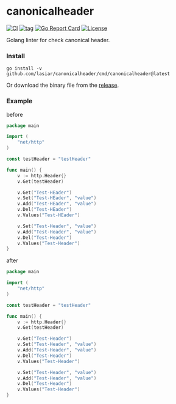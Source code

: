 # canonicalheader

[![CI](https://github.com/lasiar/canonicalheader/actions/workflows/test.yml/badge.svg)](https://github.com/lasiar/canonicalheader/actions/workflows/test.yml)
[![tag](https://img.shields.io/github/tag/lasiar/canonicalheader.svg)](https://github.com/lasiar/canonicalheader/releases)
[![Go Report Card](https://goreportcard.com/badge/github.com/lasiar/canonicalheader)](https://goreportcard.com/report/github.com/lasiar/canonicalheader)
[![License](https://img.shields.io/github/license/lasiar/canonicalheader)](./LICENCE)

Golang linter for check canonical header.

### Install

```shell
go install -v github.com/lasiar/canonicalheader/cmd/canonicalheader@latest 
```

Or download the binary file from the [release](https://github.com/lasiar/canonicalheader/releases/latest).


### Example

before

```go
package main

import (
	"net/http"
)

const testHeader = "testHeader"

func main() {
	v := http.Header{}
	v.Get(testHeader)

	v.Get("Test-HEader")
	v.Set("Test-HEader", "value")
	v.Add("Test-HEader", "value")
	v.Del("Test-HEader")
	v.Values("Test-HEader")

	v.Set("Test-Header", "value")
	v.Add("Test-Header", "value")
	v.Del("Test-Header")
	v.Values("Test-Header")
}

```

after

```go
package main

import (
	"net/http"
)

const testHeader = "testHeader"

func main() {
	v := http.Header{}
	v.Get(testHeader)

	v.Get("Test-Header")
	v.Set("Test-Header", "value")
	v.Add("Test-Header", "value")
	v.Del("Test-Header")
	v.Values("Test-Header")

	v.Set("Test-Header", "value")
	v.Add("Test-Header", "value")
	v.Del("Test-Header")
	v.Values("Test-Header")
}

```
